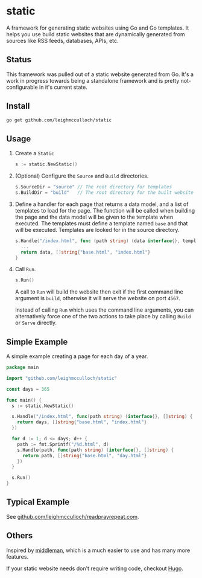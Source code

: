 # static

A framework for generating static websites using Go and Go templates. It helps you use build static websites that are dynamically generated from sources like RSS feeds, databases, APIs, etc.

## Status

This framework was pulled out of a static website generated from Go. It's a work in progress towards being a standalone framework and is pretty not-configurable in it's current state.

## Install

```bash
go get github.com/leighmcculloch/static
```

## Usage

1. Create a `Static`

    ```go
    s := static.NewStatic()
    ```

2. (Optional) Configure the `Source` and `Build` directories.

    ```go
    s.SourceDir = "source" // The root directory for templates
    s.BuildDir = "build"   // The root directory for the built website
    ```

3. Define a handler for each page that returns a data model, and a list of templates to load for the page. The function will be called when building the page and the data model will be given to the template when executed. The templates must define a template named `base` and that will be executed. Templates are looked for in the source directory.

    ```go
    s.Handle("/index.html", func (path string) (data interface{}, templates []string) {
      ...
      return data, []string{"base.html", "index.html"}
    }
    ```

4. Call `Run`.

    ```go
    s.Run()
    ```

    A call to `Run` will build the website then exit if the first command line argument is `build`, otherwise it will serve the website on port `4567`.

    Instead of calling `Run` which uses the command line arguments, you can alternatively force one of the two actions to take place by calling `Build` or `Serve` directly.

## Simple Example

A simple example creating a page for each day of a year.

```go
package main

import "github.com/leighmcculloch/static"

const days = 365

func main() {
  s := static.NewStatic()

  s.Handle("/index.html", func(path string) (interface{}, []string) {
    return days, []string{"base.html", "index.html"}
  })

  for d := 1; d <= days; d++ {
    path := fmt.Sprintf("/%d.html", d)
    s.Handle(path, func(path string) (interface{}, []string) {
      return path, []string{"base.html", "day.html"}
    })
  }

  s.Run()
}
```

## Typical Example

See [github.com/leighmcculloch/readprayrepeat.com](https://github.com/leighmcculloch/readprayrepeat.com).

## Others

Inspired by [middleman](https://middlemanapp.com/), which is a much easier to use and has many more features.

If your static website needs don't require writing code, checkout [Hugo](https://gohugo.io).
